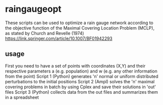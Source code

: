 # raingaugeopt
These scripts can be used to optimize a rain gauge network according to the objective function of the Maximal Covering Location Problem (MCLP), as stated by Church and Revelle (1974) https://link.springer.com/article/10.1007/BF01942293
## usage
First you need to have a set of points with coordinates (X,Y) and their respective parameters a (e.g. population) and w (e.g. any other information from the point)
Script 1 (Python) generates 'n' normal or uniform distributed perturbations to the initial positions 
Script 2 (Ampl) solves the 'n' maximal covering problems in batch by using Cplex and save their solutions in 'out' files
Script 3 (Python) collects data from the out files and summarizes them in a spreadsheet

